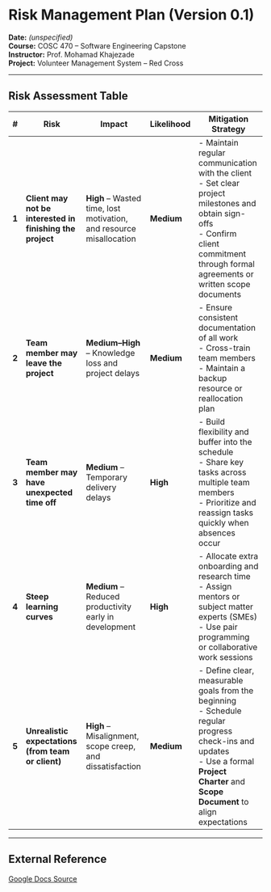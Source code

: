 # Risk Management Plan (Version 0.1)

**Date:** *(unspecified)*  
**Course:** COSC 470 – Software Engineering Capstone  
**Instructor:** Prof. Mohamad Khajezade  
**Project:** Volunteer Management System – Red Cross  

---

## Risk Assessment Table

| # | Risk | Impact | Likelihood | Mitigation Strategy |
|---|-------|---------|-------------|---------------------|
| **1** | **Client may not be interested in finishing the project** | **High** – Wasted time, lost motivation, and resource misallocation | **Medium** | - Maintain regular communication with the client<br>- Set clear project milestones and obtain sign-offs<br>- Confirm client commitment through formal agreements or written scope documents |
| **2** | **Team member may leave the project** | **Medium–High** – Knowledge loss and project delays | **Medium** | - Ensure consistent documentation of all work<br>- Cross-train team members<br>- Maintain a backup resource or reallocation plan |
| **3** | **Team member may have unexpected time off** | **Medium** – Temporary delivery delays | **High** | - Build flexibility and buffer into the schedule<br>- Share key tasks across multiple team members<br>- Prioritize and reassign tasks quickly when absences occur |
| **4** | **Steep learning curves** | **Medium** – Reduced productivity early in development | **High** | - Allocate extra onboarding and research time<br>- Assign mentors or subject matter experts (SMEs)<br>- Use pair programming or collaborative work sessions |
| **5** | **Unrealistic expectations (from team or client)** | **High** – Misalignment, scope creep, and dissatisfaction | **Medium** | - Define clear, measurable goals from the beginning<br>- Schedule regular progress check-ins and updates<br>- Use a formal **Project Charter** and **Scope Document** to align expectations |

---

## External Reference

[Google Docs Source](https://docs.google.com/document/d/19BnJ1gtktIBHK1mYCk4ldP87FY10zGUY3DH1hP5i4OI/edit?usp=sharing)